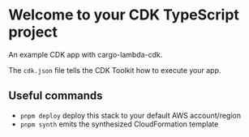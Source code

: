 # Welcome to your CDK TypeScript project

An example CDK app with cargo-lambda-cdk.

The `cdk.json` file tells the CDK Toolkit how to execute your app.

## Useful commands

* `pnpm deploy`      deploy this stack to your default AWS account/region
* `pnpm synth`       emits the synthesized CloudFormation template

